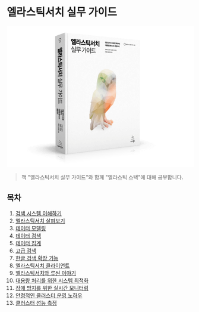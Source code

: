 # 엘라스틱서치 실무 가이드

![대표사진](./logo.png)

> 책 "엘라스틱서치 실무 가이드"와 함께 "엘라스틱 스택"에 대해 공부합니다.

## 목차

01. [검색 시스템 이해하기]()
02. [엘라스틱서치 살펴보기]()
03. [데이터 모델링]()
04. [데이터 검색]()
05. [데이터 집계]()
06. [고급 검색]()
07. [한글 검색 확장 기능]()
08. [엘라스틱서치 클라이언트]()
09. [엘라스틱서치와 루씬 이야기]()
10. [대용량 처리를 위한 시스템 최적화]()
11. [장애 방지를 위한 실시간 모니터링]()
12. [안정적인 클러스터 운영 노하우]()
13. [클러스터 성능 측정]()
